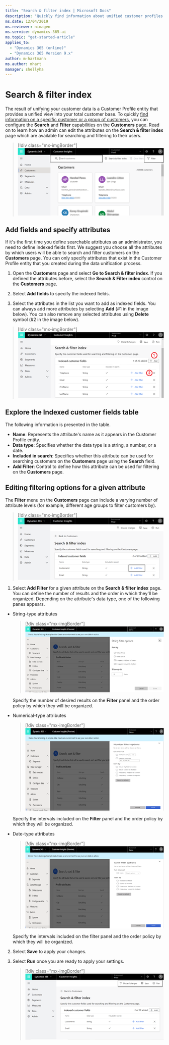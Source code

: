 ```yaml
---
title: "Search & filter index | Microsoft Docs"
description: "Quickly find information about unified customer profiles and filter for specified attributes."
ms.date: 12/04/2019
ms.reviewer: nimagen
ms.service: dynamics-365-ai
ms.topic: "get-started-article"
applies_to: 
  - "Dynamics 365 (online)"
  - "Dynamics 365 Version 9.x"
author: m-hartmann
ms.author: mhart
manager: shellyha
---
```


# Search & filter index

The result of unifying your customer data is a Customer Profile entity that provides a unified view into your total customer base. To quickly [find information on a specific customer or a group of customers](pm-profiles.md), you can configure the **Search** and **Filter** capabilities on the **Customers** page. Read on to learn how an admin can edit the attributes on the **Search & filter index** page which are available for searching and filtering to their users.

> [!div class="mx-imgBorder"]
> ![Search filter](media/search-filter.png "Search filter")

## Add fields and specify attributes

If it's the first time you define searchable attributes as an administrator, you need to define indexed fields first. We suggest you choose all the attributes by which users will be able to search and filter customers on the **Customers** page. You can only specify attributes that exist in the Customer Profile entity that you created during the data unification process.

1. Open the **Customers** page and select **Go to Search & filter index**. If you defined the attributes before, select the **Search & Filter index** control on the **Customers** page.

2. Select **Add fields** to specify the indexed fields.

3. Select the attributes in the list you want to add as indexed fields. You can always add more attributes by selecting **Add** (#1 in the image below). You can also remove any selected attributes using **Delete** symbol (#2 in the image below).

> [!div class="mx-imgBorder"]
> ![Add or remove attributes](media/search-sort-filter-add.png "Add or remove attributes")

## Explore the Indexed customer fields table

The following information is presented in the table.

- **Name**: Represents the attribute's name as it appears in the Customer Profile entity.
- **Data type**: Specifies whether the data type is a string, a number, or a date.
- **Included in search**: Specifies whether this attribute can be used for searching customers on the **Customers** page using the **Search** field.
- **Add Filter**: Control to define how this attribute can be used for filtering on the **Customers** page.

## Editing filtering options for a given attribute

The **Filter** menu on the **Customers** page can include a varying number of attribute levels (for example, different age groups to filter customers by).

> [!div class="mx-imgBorder"]
> ![Table on Search & filter index page](media/search-sort-filter-edit.png "Table on Search & filter index page")

1. Select **Add Filter** for a given attribute on the **Search & filter index** page. You can define the number of results and the order in which they'll be organized. Depending on the attribute's data type, one of the following panes appears.

- String-type attributes

  > [!div class="mx-imgBorder"]
  > ![String filter options](media/string-filter-options.png "String filter options")

  Specify the number of desired results on the **Filter** panel and the order policy by which they will be organized.

- Numerical-type attributes

  > [!div class="mx-imgBorder"]
  > ![Number filter options](media/number-filter-options.png "Number filter options")

  Specify the intervals included on the **Filter** panel and the order policy by which they will be organized.

- Date-type attributes

  > [!div class="mx-imgBorder"]
  > ![Date filter options](media/date-filter-options.png "Date filter options")

  Specify the intervals included on the filter panel and the order policy by which they will be organized.

2. Select **Save** to apply your changes.

3. Select **Run** once you are ready to apply your settings.

   > [!div class="mx-imgBorder"]
   > ![Save and Run](media/search-sort-filter-save-run.png "Save and Run")
